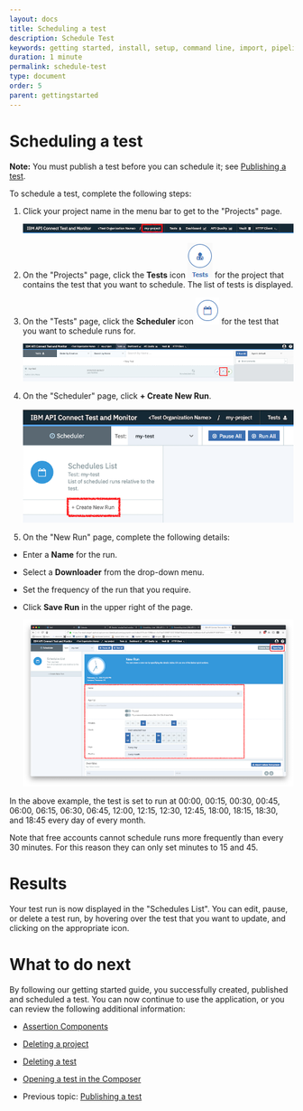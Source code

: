 ```yaml
---
layout: docs
title: Scheduling a test
description: Schedule Test
keywords: getting started, install, setup, command line, import, pipeline, update, samples, help
duration: 1 minute
permalink: schedule-test
type: document
order: 5
parent: gettingstarted
---
```


# Scheduling a test

**Note:** You must publish a test before you can schedule it; see [Publishing a test](Publish-test.md).  
  
To schedule a test, complete the following steps:

1. Click your project name in the menu bar to get to the "Projects" page.

    ![Image of projects link](./dist/images/projects-link.png)

1. On the "Projects" page, click the **Tests** icon ![Image of the tests icon](./dist/images/icon-tests.png) for the project that contains the test that you want to schedule. The list of tests is displayed.

1. On the "Tests" page, click the **Scheduler** icon ![Image of the scheduler icon](./dist/images/icon-scheduler.png) for the test that you want to schedule runs for.

    ![Image of tests schedule button](./dist/images/tests-schedule-button.png)

1. On the "Scheduler" page, click **+ Create New Run**.

    ![Image of schedules create button](./dist/images/schedules-create-button.png)

1. On the "New Run" page, complete the following details:
- Enter a **Name** for the run.
- Select a **Downloader** from the drop-down menu.
- Set the frequency of the run that you require.
- Click **Save Run** in the upper right of the page.

    ![Image of schedule details](./dist/images/schedule-details.png)

In the above example, the test is set to run at 00:00, 00:15, 00:30, 00:45, 06:00, 06:15, 06:30, 06:45, 12:00, 12:15, 12:30, 12:45, 18:00, 18:15, 18:30, and 18:45 every day of every month.

Note that free accounts cannot schedule runs more frequently than every 30 minutes. For this reason they can only set minutes to 15 and 45.

# Results

Your test run is now displayed in the "Schedules List". You can edit, pause, or delete a test run, by hovering over the test that you want to update, and clicking on the appropriate icon.

# What to do next

By following our getting started guide, you successfully created, published and scheduled a test. You can now continue to use the application, or you can review the following additional information:

- [Assertion Components](./assertion-components)
- [Deleting a project](./delete-project)
- [Deleting a test](./delete-test)
- [Opening a test in the Composer](./open-test-in-composer)

- Previous topic: [Publishing a test](Publish-test.md)

